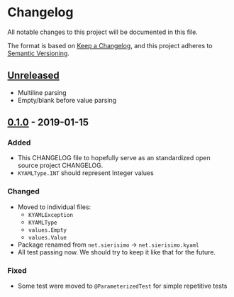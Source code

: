 # Changelog
All notable changes to this project will be documented in this file.

The format is based on [Keep a Changelog](https://keepachangelog.com/en/1.0.0/),
and this project adheres to [Semantic Versioning](https://semver.org/spec/v2.0.0.html).

## [Unreleased]
- Multiline parsing
- Empty/blank before value parsing

## [0.1.0] - 2019-01-15
### Added
- This CHANGELOG file to hopefully serve as an standardized open source project CHANGELOG.
- `KYAMLType.INT` should represent Integer values

### Changed
- Moved to individual files:
  - `KYAMLException`
  - `KYAMLType`
  - `values.Empty`
  - `values.Value`
- Package renamed from `net.sierisimo` -> `net.sierisimo.kyaml`
- All test passing now. We should try to keep it like that for the future.

### Fixed
- Some test were moved to `@ParameterizedTest` for simple repetitive tests

[Unreleased]: https://github.com/sierisimo/kyaml/compare/v0.1.0...HEAD
[0.1.0]: https://github.com/sierisimo/kyaml/compare/v0.0.0...v0.1.0
